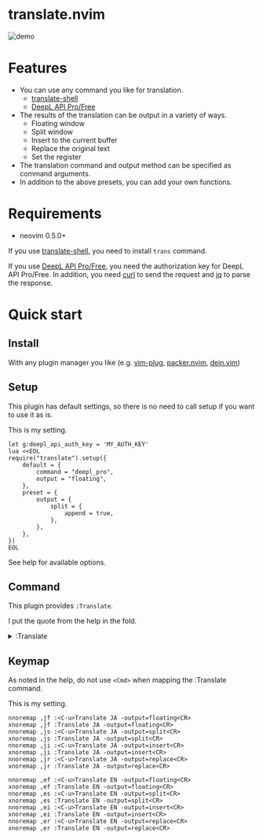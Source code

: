 # translate.nvim

![demo](https://user-images.githubusercontent.com/82267684/157377303-484f496e-2eed-482d-bb89-cabd011cf978.gif)


# Features

- You can use any command you like for translation.
    - [translate-shell](https://github.com/soimort/translate-shell)
    - [DeepL API Pro/Free](https://www.deepl.com/en/docs-api/)
- The results of the translation can be output in a variety of ways.
    - Floating window
    - Split window
    - Insert to the current buffer
    - Replace the original text
    - Set the register
- The translation command and output method can be specified as command arguments.
- In addition to the above presets, you can add your own functions.


# Requirements

- neovim 0.5.0+

If you use [translate-shell](https://github.com/soimort/translate-shell), you need to install `trans` command.

If you use [DeepL API Pro/Free](https://www.deepl.com/en/docs-api/), you need the authorization key for DeepL API Pro/Free.
In addition, you need [curl](https://curl.se/) to send the request and [jq](https://github.com/stedolan/jq) to parse the response.


# Quick start

## Install

With any plugin manager you like (e.g. [vim-plug](https://github.com/junegunn/vim-plug), [packer.nvim](https://github.com/wbthomason/packer.nvim), [dein.vim](https://github.com/Shougo/dein.vim))

## Setup

This plugin has default settings, so there is no need to call setup if you want to use it as is.

This is my setting.

```vim
let g:deepl_api_auth_key = 'MY_AUTH_KEY'
lua <<EOL
require("translate").setup({
    default = {
        command = "deepl_pro",
        output = "floating",
    },
    preset = {
        output = {
            split = {
                append = true,
            },
        },
    },
})
EOL
```

See help for available options.

## Command

This plugin provides `:Translate`.

I put the quote from the help in the fold.

<details><summary>:Translate</summary><div>


    :[range]Translate {target-lang} [{-options}...]

            {target-lang}: The language into which the text should be translated.
            The format varies depending on the external command used.

            |:Translate| can take |:range|. |v|, |V| and |CTRL-V| are supported.
            If it was not given, |:Translate| treats current cursor line.

            available options:
                - '-source='
                    The language of the text to be translated.
                - '-command='
                    The extermal command to use translation. if omitted,
                    |translate-nvim-options-default-command| is used.
                - '-parse='
                    The function to format the result of extermal command.
                    if omitted, |translate-nvim-options-default-parse|.
                - '-output='
                    The function to pass the translation result.
                    if omitted, |translate-nvim-options-default-output|.


            If mapping |:Translate|, Do NOT use |<Cmd>|. In order to get the
            selection exactly right, I hook a process in |ModeChanged|.

            Please map them as follows.

                nnoremap ,j :<C-u>Translate EN -output=insert<CR>
                xnoremap ,j :Translate EN -output=insert<CR>


</div></details>

## Keymap

As noted in the help, do not use `<Cmd>` when mapping the :Translate command.

This is my setting.

```vim
nnoremap ,jf :<C-u>Translate JA -output=floating<CR>
xnoremap ,jf :Translate JA -output=floating<CR>
nnoremap ,js :<C-u>Translate JA -output=split<CR>
xnoremap ,js :Translate JA -output=split<CR>
nnoremap ,ji :<C-u>Translate JA -output=insert<CR>
xnoremap ,ji :Translate JA -output=insert<CR>
nnoremap ,jr :<C-u>Translate JA -output=replace<CR>
xnoremap ,jr :Translate JA -output=replace<CR>

nnoremap ,ef :<C-u>Translate EN -output=floating<CR>
xnoremap ,ef :Translate EN -output=floating<CR>
nnoremap ,es :<C-u>Translate EN -output=split<CR>
xnoremap ,es :Translate EN -output=split<CR>
nnoremap ,ei :<C-u>Translate EN -output=insert<CR>
xnoremap ,ei :Translate EN -output=insert<CR>
nnoremap ,er :<C-u>Translate EN -output=replace<CR>
xnoremap ,er :Translate EN -output=replace<CR>
```
